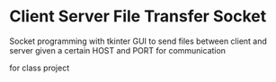 # Client Server File Transfer Socket

Socket programming with tkinter GUI to send files between client and server given a certain HOST and PORT for communication

for class project
